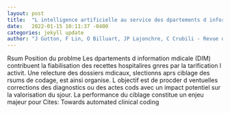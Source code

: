 ```yaml
---
layout: post
title:  "L intelligence artificielle au service des dpartements d information mdicale: construction et valuation d un outil d aide  la dcision pour cibler et prioriser les"
date:   2022-01-15 10:11:37 -0400
categories: jekyll update
author: "J Gutton, F Lin, O Billuart, JP Lajonchre, C Crubili - Revue d pidmiologie et , 2022"
---
```

Rsum Position du problme Les dpartements d information mdicale (DIM) contribuent  la fiabilisation des recettes hospitalires gnres par la tarification l activit. Une relecture des dossiers mdicaux, slectionns aprs ciblage des rsums de codage, est ainsi organise. L objectif est de procder  d ventuelles corrections des diagnostics ou des actes cods avec un impact potentiel sur la valorisation du sjour. La performance du ciblage constitue un enjeu majeur pour Cites: Towards automated clinical coding